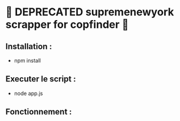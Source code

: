 # 👟 DEPRECATED supremenewyork scrapper for copfinder 👟
## Installation : 
- npm install 

## Executer le script  : 
- node app.js

## Fonctionnement  : 
